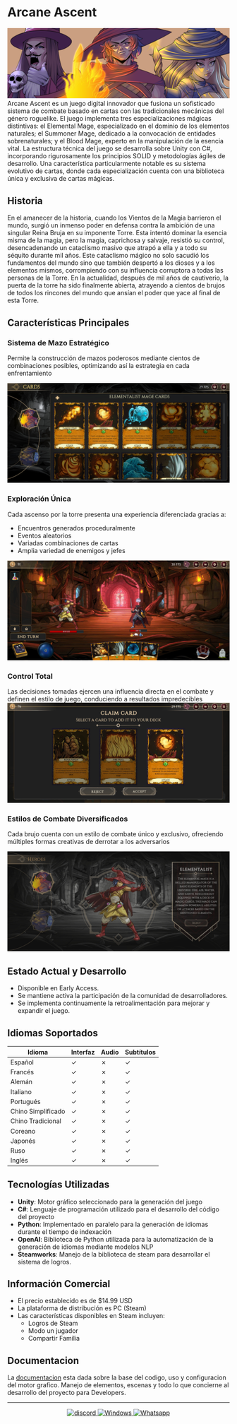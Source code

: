 # Arcane Ascent

![alt text](./Images/Portada.png)
Arcane Ascent es un juego digital innovador que fusiona un sofisticado sistema de combate basado en cartas con las tradicionales mecánicas del género roguelike. El juego implementa tres especializaciones mágicas distintivas: el Elemental Mage, especializado en el dominio de los elementos naturales; el Summoner Mage, dedicado a la convocación de entidades sobrenaturales; y el Blood Mage, experto en la manipulación de la esencia vital. La estructura técnica del juego se desarrolla sobre Unity con C#, incorporando rigurosamente los principios SOLID y metodologías ágiles de desarrollo. Una característica particularmente notable es su sistema evolutivo de cartas, donde cada especialización cuenta con una biblioteca única y exclusiva de cartas mágicas.

## Historia

En el amanecer de la historia, cuando los Vientos de la Magia barrieron el mundo, surgió un inmenso poder en defensa contra la ambición de una singular Reina Bruja en su imponente Torre. Esta intentó dominar la esencia misma de la magia, pero la magia, caprichosa y salvaje, resistió su control, desencadenando un cataclismo masivo que atrapó a ella y a todo su séquito durante mil años. Este cataclismo mágico no solo sacudió los fundamentos del mundo sino que también despertó a los dioses y a los elementos mismos, corrompiendo con su influencia corruptora a todas las personas de la Torre. En la actualidad, después de mil años de cautiverio, la puerta de la torre ha sido finalmente abierta, atrayendo a cientos de brujos de todos los rincones del mundo que ansían el poder que yace al final de esta Torre.

## Características Principales

### Sistema de Mazo Estratégico

Permite la construcción de mazos poderosos mediante cientos de combinaciones posibles, optimizando así la estrategia en cada enfrentamiento

![alt text](./Images/collection.jpg)

### Exploración Única

Cada ascenso por la torre presenta una experiencia diferenciada gracias a:

* Encuentros generados proceduralmente
* Eventos aleatorios
* Variadas combinaciones de cartas
* Amplia variedad de enemigos y jefes

![alt text](./Images/combat.jpg)

### Control Total

Las decisiones tomadas ejercen una influencia directa en el combate y definen el estilo de juego, conduciendo a resultados impredecibles
![alt text](./Images/claimCard.jpg)

### Estilos de Combate Diversificados

 Cada brujo cuenta con un estilo de combate único y exclusivo, ofreciendo múltiples formas creativas de derrotar a los adversarios

![alt text](./Images/heroSelection.jpg)

## Estado Actual y Desarrollo

* Disponible en Early Access.
* Se mantiene activa la participación de la comunidad de desarrolladores.
* Se implementa continuamente la retroalimentación para mejorar y expandir el juego.

## Idiomas Soportados

| Idioma        | Interfaz | Audio | Subtítulos |
|---------------|----------|-------|------------|
| Español       | ✓        | ✗     | ✓          |
| Francés       | ✓        | ✗     | ✓          |
| Alemán        | ✓        | ✗     | ✓          |
| Italiano      | ✓        | ✗     | ✓          |
| Portugués     | ✓        | ✗     | ✓          |
| Chino Simplificado| ✓    | ✗     | ✓          |
| Chino Tradicional| ✓    | ✗     | ✓          |
| Coreano       | ✓        | ✗     | ✓          |
| Japonés       | ✓        | ✗     | ✓          |
| Ruso          | ✓        | ✗     | ✓          |
| Inglés        | ✓        | ✗     | ✓          |

## Tecnologías Utilizadas

* **Unity**: Motor gráfico seleccionado para la generación del juego
* **C#**: Lenguaje de programación utilizado para el desarrollo del código del proyecto
* **Python**: Implementado en paralelo para la generación de idiomas durante el tiempo de indexación
* **OpenAI**: Biblioteca de Python utilizada para la automatización de la generación de idiomas mediante modelos NLP
* **Steamworks**: Manejo de la biblioteca de steam para desarrollar el sistema de logros.

## Información Comercial

* El precio establecido es de $14.99 USD
* La plataforma de distribución es PC (Steam)
* Las características disponibles en Steam incluyen:
  * Logros de Steam
  * Modo un jugador
  * Compartir Familia

## Documentacion

La [documentacion](./Wiki.md) esta dada sobre la base del codigo, uso y configuracion del motor grafico. Manejo de elementos, escenas y todo lo que concierne al desarrollo del proyecto para Developers.

------

<div align=center>
<a href="" target="_blank">
<img alt="discord" src="https://img.shields.io/static/v1?style=for-the-badge&message=Download Demo For linux &color=FCA121&logo=Linux&logoColor=FFFFFF&label=" />
</a>
<a href="" target="_blank">
<img alt="Windows" src="https://img.shields.io/static/v1?style=for-the-badge&message=Download Demo For Windows&color=0088CC&logo=windows&logoColor=FFFFFF&label=" />
</a>
<a href="" target="_blank">
<img alt="Whatsapp" src="https://img.shields.io/static/v1?style=for-the-badge&message=Download Demo For Android &color=25D344&logo=Android&logoColor=FFFFFF&label=" />
</a>
